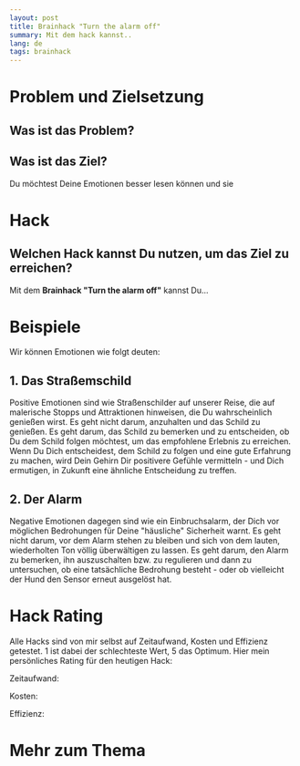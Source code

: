 ```yaml
---
layout: post
title: Brainhack "Turn the alarm off"
summary: Mit dem hack kannst..
lang: de
tags: brainhack
---
```


# Problem und Zielsetzung

## Was ist das Problem?





## Was ist das Ziel?
Du möchtest Deine Emotionen besser lesen können und sie 

# Hack

## Welchen Hack kannst Du nutzen, um das Ziel zu erreichen?
Mit dem **Brainhack "Turn the alarm off"** kannst Du...

# Beispiele
Wir können Emotionen wie folgt deuten:

## 1. Das Straßemschild
Positive Emotionen sind wie Straßenschilder auf unserer Reise, die auf malerische Stopps und Attraktionen hinweisen, die Du wahrscheinlich genießen wirst.
Es geht nicht darum, anzuhalten und das Schild zu genießen. Es geht darum, das Schild zu bemerken und zu entscheiden, ob Du dem Schild folgen möchtest, um das empfohlene Erlebnis zu erreichen. Wenn Du Dich entscheidest, dem Schild zu folgen und eine gute Erfahrung zu machen, wird Dein Gehirn Dir positivere Gefühle vermitteln - und Dich ermutigen, in Zukunft eine ähnliche Entscheidung zu treffen.


## 2. Der Alarm
Negative Emotionen dagegen sind wie ein Einbruchsalarm, der Dich vor möglichen Bedrohungen für Deine "häusliche" Sicherheit warnt.
Es geht nicht darum, vor dem Alarm stehen zu bleiben und sich von dem lauten, wiederholten Ton völlig überwältigen zu lassen. Es geht darum, den Alarm zu bemerken, ihn auszuschalten bzw. zu regulieren und dann zu untersuchen, ob eine tatsächliche Bedrohung besteht - oder ob vielleicht der Hund den Sensor erneut ausgelöst hat.

# Hack Rating
Alle Hacks sind von mir selbst auf Zeitaufwand, Kosten und Effizienz getestet. 1 ist dabei der schlechteste Wert, 5 das Optimum. Hier mein persönliches Rating für den heutigen Hack:

Zeitaufwand: 

Kosten: 

Effizienz: 

# Mehr zum Thema
